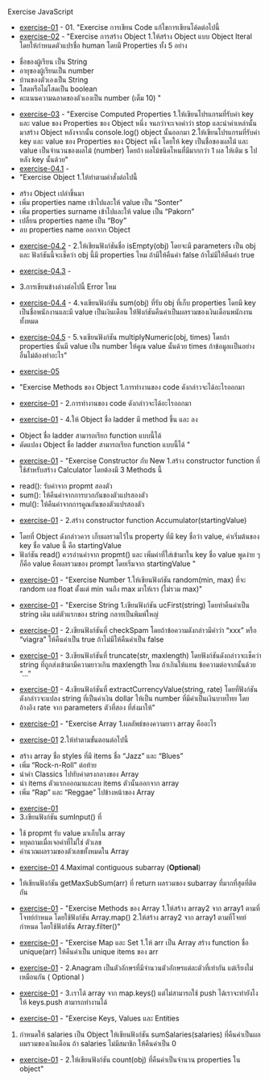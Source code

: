 Exercise JavaScript

* [exercise-01](https://github.com/sher-n/Homework_codecamp_8/blob/main/Advanced%20JS/exercise1.html) - 01. "Exercise การเขียน Code แก้ไขการเขียนโค้ดต่อไปนี้
* [exercise-02](https://github.com/sher-n/Homework_codecamp_8/blob/main/Advanced%20JS/exercise2.html) - 
"Exercise การสร้าง Object
1.ให้สร้าง Object แบบ Object Iteral โดยให้กำหนดตัวแปรชื่อ human โดยมี Properties ทั้ง 5 อย่าง
- ชื่อของผู้เรียน เป็น String
- อายุของผู้เรียนเป็น number
- บ้านของตัวเองเป็น String
- โสดหรือไม่โสดเป็น boolean
- คะแนนความฉลาดของตัวเองเป็น number (เต็ม 10)
"
* [exercise-03](https://github.com/sher-n/Homework_codecamp_8/blob/main/Advanced%20JS/exercise3.html) - 
"Exercise Computed Properties
1.ให้เขียนโปรแกรมที่รับค่า key และ value ของ Properties ของ Object หนึ่ง จนกว่าจะเจอคำว่า stop 
และนำค่าเหล่านั้นมาสร้าง Object หลังจากนั้น console.log() object นั้นออกมา
2.ให้เขียนโปรแกรมที่รับค่า key และ value ของ Properties ของ Object หนึ่ง โดยให้ key เป็นชื่อของผลไม้ 
และ value เป็นจำนวนของผลไม้ (number) โดยถ้า ผลไม้ชนิดไหนที่มีมากกว่า 1 ผล ให้เติม s ไปหลัง key นั้นด้วย"
* [exercise-04.1](https://github.com/sher-n/Homework_codecamp_8/blob/main/Advanced%20JS/exercise4.1.html) - 
* "Exercise Object
1.ให้ทำตามคำสั่งต่อไปนี้
- สร้าง Object เปล่าขึ้นมา
- เพิ่ม properties name เข้าไปและให้ value เป็น “Sonter”
- เพิ่ม properties surname เข้าไปและให้ value เป็น “Pakorn”
- เปลี่ยน properties name เป็น “Boy”
- ลบ properties name ออกจาก Object

* [exercise-04.2](https://github.com/sher-n/Homework_codecamp_8/blob/main/Advanced%20JS/exercise4.2.html) - 
2.ให้เขียนฟังก์ชันชื่อ isEmpty(obj) โดยจะมี parameters เป็น obj และ ฟังก์ชันนี้จะเช็คว่า obj นี้มี properties ไหม 
ถ้ามีให้คืนค่า false ถ้าไม่มีให้คืนค่า true

* [exercise-04.3](https://github.com/sher-n/Homework_codecamp_8/blob/main/Advanced%20JS/exercise4.3.html) - 
* 3.การเขียนข้างล่างต่อไปนี้ Error ไหม

* [exercise-04.4](https://github.com/sher-n/Homework_codecamp_8/blob/main/Advanced%20JS/exercise4.4.html) -
4.จงเขียนฟังก์ชัน sum(obj) ที่รับ obj ที่เก็บ properties โดยมี key เป็นชื่อพนักงานและมี value เป็นเงินเดือน 
ให้ฟังก์ชันคืนค่าเป็นผลรวมของเงินเดือนพนักงานทั้งหมด

* [exercise-04.5](https://github.com/sher-n/Homework_codecamp_8/blob/main/Advanced%20JS/exercise4.5.html) - 
5.จงเขียนฟังก์ชัน multiplyNumeric(obj, times) โดยถ้า properties นั้นมี value เป็น number 
ให้คูณ value นั้นด้วย times ถ้าข้อมูลเเป็นอย่างอื่นไม่ต้องทำอะไร"
* [exercise-05](https://github.com/sher-n/Homework_codecamp_8/blob/main/Advanced%20JS/exercise4.2.html) 
* "Exercise Methods ของ Object
1.การทำงานของ code ดังกล่าวจะได้อะไรออกมา 
* [exercise-01]() - 
2.การทำงานของ code ดังกล่าวจะได้อะไรออกมา
* [exercise-01](https://github.com/sher-n/Homework_codecamp_8/blob/main/Advanced%20JS/exercise5.4.html) - 4.ให้ Object ชื่อ ladder มี method ขึ้น และ ลง
- Object ชื่อ ladder สามารถเรียก function แบบนี้ได้
- ดัดแปลง Object ชื่อ ladder สามารถเรียก function แบบนี้ได้
"
* [exercise-01](https://github.com/sher-n/Homework_codecamp_8/blob/main/Advanced%20JS/exercise6.1.html) - "Exercise Constructor กับ New
1.สร้าง constructor function ที่ใช้สำหรับสร้าง Calculator โดยต้องมี 3 Methods นี้
- read(): รับค่าจาก propmt สองตัว
- sum(): ให้คืนค่าจากการบวกกันของตัวแปรสองตัว
- mul(): ให้คืนค่าจากการคูณกันของตัวแปรสองตัว

* [exercise-01](https://github.com/sher-n/Homework_codecamp_8/blob/main/Advanced%20JS/exercise6.2.html) - 2.สร้าง constructor function Accumulator(startingValue)
- โดยที่ Object ดังกล่าวควร เก็บผลรวมไว้ใน property ที่มี key ชื่อว่า value, ค่าเริ่มต้นของ key ชื่อ value นี้ คือ startingValue
- ฟังก์ชัน read() ควรอ่านค่าจาก propmt() และ เพิ่มค่าที่ใส่เข้ามาใน key ชื่อ value
พูดง่าย ๆ ก็คือ value คือผลรวมของ prompt โดยเริ่มจาก startingValue
"
* [exercise-01](https://github.com/sher-n/Homework_codecamp_8/blob/main/Advanced%20JS/exercise7.html) - "Exercise Number
1.ให้เขียนฟังก์ชัน random(min, max) ที่จะ random เลข float ตั้งแต่ min จนถึง max มาให้เรา (ไม่รวม max)"
* [exercise-01](https://github.com/sher-n/Homework_codecamp_8/blob/main/Advanced%20JS/exercise8.1.html) - "Exercise String
1.เขียนฟังก์ชัน ucFirst(string) โดยทำคืนค่าเป็น string เดิม แต่ตัวแรกของ string กลายเป็นพิมพ์ใหญ่

* [exercise-01](https://github.com/sher-n/Homework_codecamp_8/blob/main/Advanced%20JS/exercise8.2.html) - 2.เขียนฟังก์ชันที่ checkSpam โดยถ้าข้อความดังกล่าวมีคำว่า “xxx” หรือ “viagra” ให้คืนค่าเป็น true ถ้าไม่มีให้คืนค่าเป็น false

* [exercise-01](https://github.com/sher-n/Homework_codecamp_8/blob/main/Advanced%20JS/exercise8.3.html) - 3.เขียนฟังก์ชันที่ truncate(str, maxlength) โดยฟังก์ชันดังกล่าวจะเช็คว่า string 
ที่ถูกส่งเข้ามามีความยาวเกิน maxlength ไหม ถ้าเกินให้แทน ข้อความต่อจากนั้นด้วย “...”

* [exercise-01](https://github.com/sher-n/Homework_codecamp_8/blob/main/Advanced%20JS/exercise8.4.html) - 4.เขียนฟังก์ชันที่ extractCurrencyValue(string, rate) โดยที่ฟังก์ชันดังกล่าวจะแปลง string ที่เป็นค่าเงิน dollar 
ให้เป็น number ที่มีค่าเป็นเงินบาทไทย โดยอ้างอิง  rate จาก parameters ตัวที่สอง ที่ส่งมาให้"
* [exercise-01](https://github.com/sher-n/Homework_codecamp_8/blob/main/Advanced%20JS/exercise9.1.html) - "Exercise Array
1.ผลลัพธ์ของความยาว array คืออะไร

* [exercise-01](https://github.com/sher-n/Homework_codecamp_8/blob/main/Advanced%20JS/exercise9.2.html)
2.ให้ทำตามขั้นตอนต่อไปนี้
- สร้าง array ชื่อ styles ที่มี items ชื่อ “Jazz” และ “Blues”
- เพิ่ม “Rock-n-Roll” ต่อท้าย
- นำค่า Classics ไปทับค่าตรงกลางของ Array
- นำ items ตัวแรกออกมาและลบ items ตัวนั้นออกจาก array
- เพิ่ม “Rap” และ “Reggae” ไปข้างหน้าของ Array

* [exercise-01](https://github.com/sher-n/Homework_codecamp_8/blob/main/Advanced%20JS/exercise9.3.html) 
* 3.เขียนฟังก์ชัน sumInput() ที่
- ใช้ propmt รับ value มาเก็บใน array
- หยุดถามเมื่อเจอค่าที่ไม่ใช่ ตัวเลข
- คำนวณผลรวมของตัวเลขทั้งหมดใน Array

* [exercise-01]()
4.Maximal contiguous subarray (**Optional**)
- ให้เขียนฟังก์ชัน getMaxSubSum(arr) ที่ return ผลรวมของ subarray ที่มากที่สุดที่ติดกัน

* [exercise-01]() - "Exercise Methods ของ Array
1.ให้สร้าง array2 จาก array1 ตามที่โจทย์กำหนด โดยใช้ฟังก์ชัน Array.map()
2.ให้สร้าง array2 จาก array1 ตามที่โจทย์กำหนด โดยใช้ฟังก์ชัน Array.filter()"
* [exercise-01]() - "Exercise Map และ Set
1.ให้ arr เป็น Array สร้าง function ชื่อ unique(arr) ให้คืนค่าเป็น unique items ของ arr

* [exercise-01](https://github.com/sher-n/Homework_codecamp_8/blob/main/Advanced%20JS/exercise11.2.html) - 2.Anagram เป็นตัวอักษรที่มีจำนวนตัวอักษรแต่ละตัวที่เท่ากัน แต่เรียงไม่เหมือนกัน ( Optional )
* [exercise-01](https://github.com/sher-n/Homework_codecamp_8/blob/main/Advanced%20JS/exercise11.3.html) - 3.เราได้ array จาก map.keys() แต่ไม่สามารถใช้ push ได้เราจะทำยังไงให้ keys.push สามารถทำงานได้
* [exercise-01]() - "Exercise Keys, Values และ Entities
1. กำหนดให้ salaries เป็น Object ให้เขียนฟังก์ชัน sumSalaries(salaries) ที่คืนค่าเป็นผลผมรวมของเงินเดือน 
ถ้า salaries ไม่มีสมาชิก ให้คืนค่าเป็น 0
* [exercise-01]() - 2.ให้เขียนฟังก์ชัน count(obj) ที่คืนค่าเป็นจำนวน properties ใน object"
